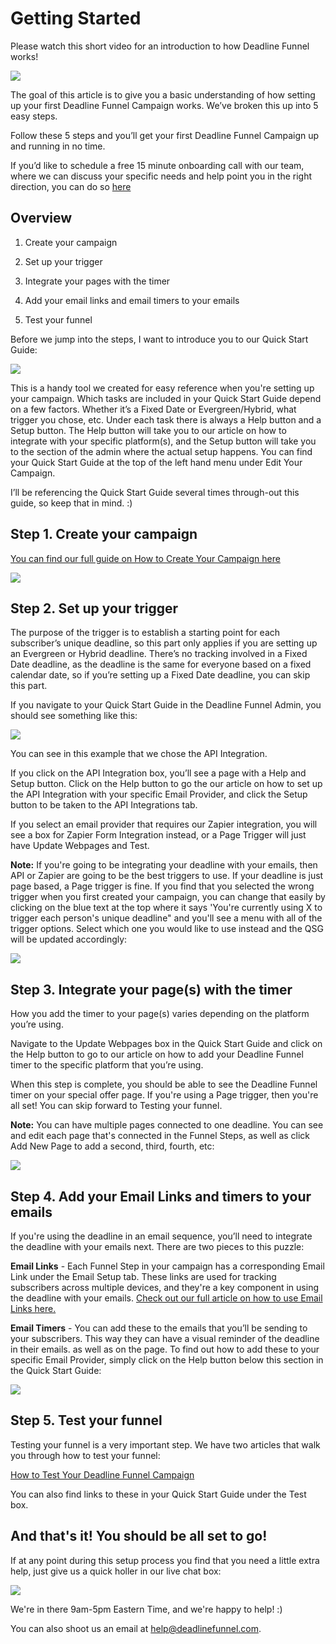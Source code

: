 # Getting Started

Please watch this short video for an introduction to how Deadline Funnel works!

![](https://fast.wistia.com/embed/medias/ue8tk7bfcf/swatch)

The goal of this article is to give you a basic understanding of how setting up your first Deadline Funnel Campaign works. We’ve broken this up into 5 easy steps.

Follow these 5 steps and you’ll get your first Deadline Funnel Campaign up and running in no time.

If you’d like to schedule a free 15 minute onboarding call with our team, where we can discuss your specific needs and help point you in the right direction, you can do so [here](https://deadlinefunnel.com/schedule)

## Overview

1. Create your campaign

2. Set up your trigger

3. Integrate your pages with the timer

4. Add your email links and email timers to your emails

5. Test your funnel

Before we jump into the steps, I want to introduce you to our Quick Start Guide:

![](https://d33v4339jhl8k0.cloudfront.net/docs/assets/53974d6ce4b0c76107b109d1/images/5dfd14a62c7d3a7e9ae563b5/file-%20ZFlSPODVsC.png)

This is a handy tool we created for easy reference when you're setting up your campaign. Which tasks are included in your Quick Start Guide depend on a few factors. Whether it’s a Fixed Date or Evergreen/Hybrid, what trigger you chose, etc. Under each task there is always a Help button and a Setup button. The Help button will take you to our article on how to integrate with your specific platform\(s\), and the Setup button will take you to the section of the admin where the actual setup happens. You can find your Quick Start Guide at the top of the left hand menu under Edit Your Campaign.

I’ll be referencing the Quick Start Guide several times through-out this guide, so keep that in mind. :\)

## Step 1. Create your campaign

[You can find our full guide on How to Create Your Campaign here](https://documentation.deadlinefunnel.com/article/629-how-to-create-a-%20deadline-funnel-campaign)

![](https://d33v4339jhl8k0.cloudfront.net/docs/assets/53974d6ce4b0c76107b109d1/images/5cfeaebb2c7d3a383713571a/file-%20sZATQ4zMdr.jpg)

## Step 2. Set up your trigger

The purpose of the trigger is to establish a starting point for each subscriber’s unique deadline, so this part only applies if you are setting up an Evergreen or Hybrid deadline. There’s no tracking involved in a Fixed Date deadline, as the deadline is the same for everyone based on a fixed calendar date, so if you’re setting up a Fixed Date deadline, you can skip this part.

If you navigate to your Quick Start Guide in the Deadline Funnel Admin, you should see something like this:

![](https://d33v4339jhl8k0.cloudfront.net/docs/assets/53974d6ce4b0c76107b109d1/images/5dfd14a62c7d3a7e9ae563b5/file-%20ZFlSPODVsC.png)

You can see in this example that we chose the API Integration.

If you click on the API Integration box, you’ll see a page with a Help and Setup button. Click on the Help button to go the our article on how to set up the API Integration with your specific Email Provider, and click the Setup button to be taken to the API Integrations tab.

If you select an email provider that requires our Zapier integration, you will see a box for Zapier Form Integration instead, or a Page Trigger will just have Update Webpages and Test.

**Note:** If you're going to be integrating your deadline with your emails, then API or Zapier are going to be the best triggers to use. If your deadline is just page based, a Page trigger is fine. If you find that you selected the wrong trigger when you first created your campaign, you can change that easily by clicking on the blue text at the top where it says 'You're currently using X to trigger each person's unique deadline" and you'll see a menu with all of the trigger options. Select which one you would like to use instead and the QSG will be updated accordingly:

![](https://d33v4339jhl8k0.cloudfront.net/docs/assets/53974d6ce4b0c76107b109d1/images/5cfeb0c02c7d3a3837135740/file-2dBg3odI0A.jpg)

## Step 3. Integrate your page\(s\) with the timer

How you add the timer to your page\(s\) varies depending on the platform you’re using.

Navigate to the Update Webpages box in the Quick Start Guide and click on the Help button to go to our article on how to add your Deadline Funnel timer to the specific platform that you’re using.

When this step is complete, you should be able to see the Deadline Funnel timer on your special offer page. If you're using a Page trigger, then you're all set! You can skip forward to Testing your funnel.

**Note:** You can have multiple pages connected to one deadline. You can see and edit each page that's connected in the Funnel Steps, as well as click Add New Page to add a second, third, fourth, etc:

![](https://d33v4339jhl8k0.cloudfront.net/docs/assets/53974d6ce4b0c76107b109d1/images/5cfffc0604286318cac422bb/file-9ffupiorZ5.jpg)

## Step 4. Add your Email Links and timers to your emails

If you're using the deadline in an email sequence, you’ll need to integrate the deadline with your emails next. There are two pieces to this puzzle:

**Email Links** - Each Funnel Step in your campaign has a corresponding Email Link under the Email Setup tab. These links are used for tracking subscribers across multiple devices, and they're a key component in using the deadline with your emails. [Check out our full article on how to use Email Links here.](https://documentation.deadlinefunnel.com/article/16-expiring-links)

**Email Timers** - You can add these to the emails that you’ll be sending to your subscribers. This way they can have a visual reminder of the deadline in their emails. as well as on the page. To find out how to add these to your specific Email Provider, simply click on the Help button below this section in the Quick Start Guide:

![](https://d33v4339jhl8k0.cloudfront.net/docs/assets/53974d6ce4b0c76107b109d1/images/5d0003772c7d3a1cad5b3d44/file-%20sbhkNjrcPq.jpg)

## Step 5. Test your funnel

Testing your funnel is a very important step. We have two articles that walk you through how to test your funnel:

[How to Test Your Deadline Funnel Campaign](https://documentation.deadlinefunnel.com/article/660-how-to-test-%20your-deadline-funnel)

You can also find links to these in your Quick Start Guide under the Test box.

## And that's it! You should be all set to go!

If at any point during this setup process you find that you need a little extra help, just give us a quick holler in our live chat box:

![](https://d33v4339jhl8k0.cloudfront.net/docs/assets/53974d6ce4b0c76107b109d1/images/5d00053304286318cac42357/file-2fEFZr9nwd.jpg)

We're in there 9am-5pm Eastern Time, and we're happy to help! :\)

You can also shoot us an email at help@deadlinefunnel.com.

